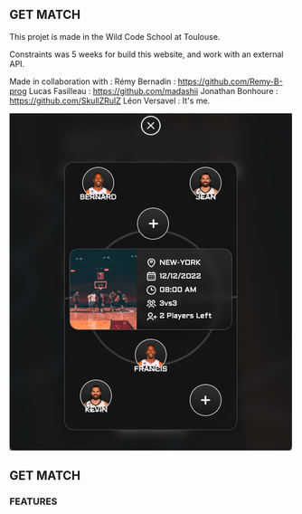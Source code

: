 ## GET MATCH

This projet is made in the Wild Code School at Toulouse.

Constraints was 5 weeks for build this website, and work with an external API.

Made in collaboration with :
Rémy Bernadin : https://github.com/Remy-B-prog
Lucas Fasilleau : https://github.com/madashii
Jonathan Bonhoure : https://github.com/SkullZRulZ
Léon Versavel : It's me.

<img src="/frontend/src/img/screenshot.png" alt="get match" title="get match">

## GET MATCH 

### FEATURES
